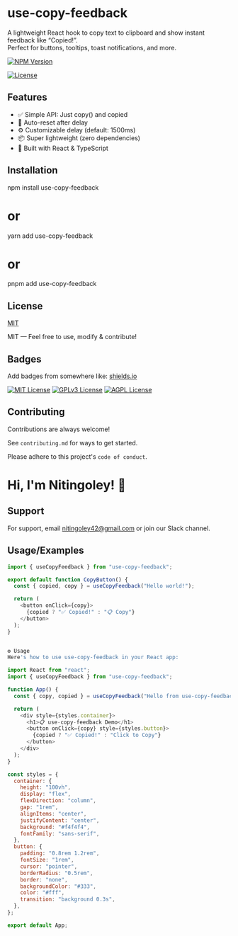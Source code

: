 
# use-copy-feedback

A lightweight React hook to copy text to clipboard and show instant feedback like “Copied!”.  
Perfect for buttons, tooltips, toast notifications, and more.


[![NPM Version](https://img.shields.io/npm/v/use-copy-feedback.svg)](https://www.npmjs.com/package/use-copy-feedback)  

[![License](https://img.shields.io/npm/l/use-copy-feedback.svg)](./LICENSE)


## Features

- ✅ Simple API: Just copy() and copied
- 🔁 Auto-reset after delay
- ⚙️ Customizable delay (default: 1500ms)
- 📦 Super lightweight (zero dependencies)
- 🧠 Built with React & TypeScript


## Installation

npm install use-copy-feedback
# or
yarn add use-copy-feedback
# or
pnpm add use-copy-feedback
## License

[MIT](https://choosealicense.com/licenses/mit/)

MIT — Feel free to use, modify & contribute!
## Badges

Add badges from somewhere like: [shields.io](https://shields.io/)

[![MIT License](https://img.shields.io/badge/License-MIT-green.svg)](https://choosealicense.com/licenses/mit/)
[![GPLv3 License](https://img.shields.io/badge/License-GPL%20v3-yellow.svg)](https://opensource.org/licenses/)
[![AGPL License](https://img.shields.io/badge/license-AGPL-blue.svg)](http://www.gnu.org/licenses/agpl-3.0)


## Contributing

Contributions are always welcome!

See `contributing.md` for ways to get started.

Please adhere to this project's `code of conduct`.


# Hi, I'm Nitingoley! 👋


## Support

For support, email nitingoley42@gmail.com or join our Slack channel.


## Usage/Examples

```javascript
import { useCopyFeedback } from "use-copy-feedback";

export default function CopyButton() {
  const { copied, copy } = useCopyFeedback("Hello world!");

  return (
    <button onClick={copy}>
      {copied ? "✅ Copied!" : "📋 Copy"}
    </button>
  );
}


⚙️ Usage
Here's how to use use-copy-feedback in your React app:

import React from "react";
import { useCopyFeedback } from "use-copy-feedback";

function App() {
  const { copy, copied } = useCopyFeedback("Hello from use-copy-feedback!", 2000);

  return (
    <div style={styles.container}>
      <h1>📋 use-copy-feedback Demo</h1>
      <button onClick={copy} style={styles.button}>
        {copied ? "✅ Copied!" : "Click to Copy"}
      </button>
    </div>
  );
}

const styles = {
  container: {
    height: "100vh",
    display: "flex",
    flexDirection: "column",
    gap: "1rem",
    alignItems: "center",
    justifyContent: "center",
    background: "#f4f4f4",
    fontFamily: "sans-serif",
  },
  button: {
    padding: "0.8rem 1.2rem",
    fontSize: "1rem",
    cursor: "pointer",
    borderRadius: "0.5rem",
    border: "none",
    backgroundColor: "#333",
    color: "#fff",
    transition: "background 0.3s",
  },
};

export default App;